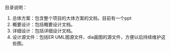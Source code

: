目录说明：

1. 总体方案：包含整个项目的大体方案的文档，目前有一个ppt
2. 概要设计：包括概要设计文档。
3. 详细设计：包括详细设计文档。
4. 设计源文件：包括ER UML图源文件、dia画图的源文件，方便以后持续维护这些图。